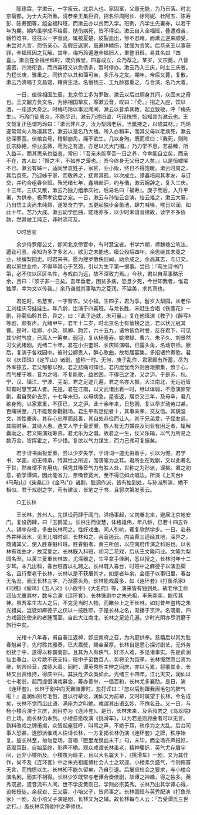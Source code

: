 <!-- { "loadSidebar": true } -->
　　陈德霖，字漱云，一字瘦云，北京人也。家固富，父愚无能，为乃日落。时北京菊部，为士大夫所重。清恭亲王集巨资，招名伶周阿长、徐阿妮、杜阿五、陈寿彭、陈寿图等，组全福科班，而漱云亦以贫而入学。班例，凡学生先署券，以若干年为期，期内虽学成不给薪，挞伤病死，皆不得讼。漱云自入全福班，叠遭艰苦，磬竹难书，往往以一字音讹，辄被夏楚，皮裂血岀，惨不忍睹。而漱云逆来顺受，未尝对人言，恐伤亲心。及假日返家，虽遍体鳞伤，犹强为言笑。后恭亲王以事获罪，全福班因之瓦解。其年，梅巧玲遍邀全福旧人，重整旧班，易其名曰『四喜』。漱云在全福坐科时，既负微誉，四喜成立，众乃荐之。某岁，文宗薨，八音遏密，四海衔哀，而四喜班又以负债多，暂时停办。漱云乃入三庆，时主三庆者。为程长庚，雅重之。同侪亦以其和蔼可亲，多乐与之友。期年，帝后又薨，复散。漱云乃清唱于文昌馆，藉资生活。名宿杨三、王九龄器重之，与合演，名乃大着。 

　　一日，值徐相国生辰，北京伶工多为罗致，漱云以后进厕身其间，众固未之奇也。王文韶方负文名，为徐相国挚友，聆漱云音，叹曰：『奇。』招之入座，饮以酒，一座遂大奇之。时梅巧玲以事过席间，漱云以昔承其教，起立致敬，呼『梅先生』。巧玲门徒虽众，不能尽识，漱云乃述旧谊，巧玲恍悟，始知其为漱云也。王文韶复正色谓巧玲曰：『漱云非凡才，汝为梨园老宿，当奬掖之，以成其材。』巧玲遂常常向人称道其艺，漱云以是名乃大播。所入亦稍丰，而其父母以老病死，漱云悲深蓼莪，伏棺哀号，稽颡崩角，痛不欲生，几以身殉。既而叹曰：『我死，则陈氏宗脉絶，伶业虽微，苟为之有道，亦足以光大门楣。』乃力学不息，艺益臻，所入益丰，而其思亲也益哀。常曰：『吾亲未能享吾一日之养，今幸能自立矣，而亲不在，古人曰：「祭之丰，不如养之薄也。」吾今终身无父母之人矣。』以是恒嘘唏不已。漱云有姊一，适同里袁姓子，家贫，业小贩，终日不得饱暖。漱云时周之，其后袁死，乃迎姊于家，而敬养之，抚育其孤，以次成立。谭鑫培闻其孝友，与订交，并约合组春台班。殆光绪七年，鑫培赴沪，约与偕，漱云婉辞之，复入三庆。十三年，三庆又散，漱云乃独力组承庆社，后易名曰『福寿』。庚子而后，入升平署，为供奉，极荷孝钦后之宠。一日，漱云与孙怡云合演，怡云难之，漱云大窘，乃自悟工夫尚未纯熟，遂发奋力学。五更起独步金鱼池，肆力喊嗓，喉日以润，如此十年，艺乃大成。漱云幼学昆曲，能戏亦多，以少时未谙音律故，读字不多协韵，然其做工纯正，非时流可及。 

　　○时慧宝 

　　余少侍罗瘿公丈，卽闻北京伶官中，有时慧宝者。书学六朝，师魏匏公笔法，遒劲可喜，余知为多才多艺人，欲见之未能也。瘿公殁后四年，余思继其未竟之业，续编梨园史。时君来书，愿为搜罗散佚旧闻，助余成之。余高其志，与订交。君以家世业伶，不得毕其心于艺苑，引以为生平第一恨事。尝曰：『苟生诗书门第，必不仅以区区名性，与戏曲为远，故不深致力焉。』今秋，君以自草事略示余，且曰：『须子非一日矣。吾年垂老，困贫多病，恐旦夕死，今世知我者，惟君独厚，幸为文以传我。』余乃谦就其事略为之芟润，不溢美，求其真也。 

　　君姓时，名慧宝，一字智农。父小福，生四子，君为季。髫岁入梨园，从老伶工刘桂庆习娃娃生。年八龄，岀演于四喜班，与龙长胜、宋赶生合唱《铁莲花》一剧，孙菊仙耹其音，异之，曰：『此子造就，未可量。』复在他班演《教子》《醉写》等剧，颇有声。光绪甲午，君年十二岁，时北京名士有菊榜之选，君以状元冠其曹。是时，瑶卿、小朶、凤卿、韵芳，六十五九，诸伶皆负时誉，反在君下，可见其少时气度，已高人一筹矣。弱冠，复从杨隆寿、姚增禄、曹六、朱子久、刘景然习文武诸剧。光绪二十年，君在小洪奎班、长庆班演唱，已露头角，名动京师。厥后，复演于各戏园中。彼时公卿贵人，醉心歌曲，故每届宴集，多招诸伶奏歌。君以《庆顶珠》《定军山》诸剧，盛称一时。无何，庚子乱作，君家颇有所蓄，尽为外军掠去。君父郁郁以殁，君之悲痛可知也。君内居忧而外则百艰猬集，愤于心，而气梗于喉，音为之喑，不复能歌，益贫困。不得已之津，又之沪。于是苏、杭、宁、汉、镇江、宁波、芜湖，君之足迹几遍，君之名亦大振。大江南北，无远近皆知有时慧宝其人者。先是，君在江南，以文武诸出着一时，继以体弱，不愿演靠架剧。君自癸卯去京，十七年未归，以母病急，星夜返，居京又三年，及母卒，君几欲身殉，以家累重，不获已，又之沪。此十余年来，日愁困，复以早岁动劳过甚，百痛骈至，几不能现身氍毹场。君生平有足纪者十，其事亲孝，交友信。其貌温文，其性豪爽。其存心忠厚而慈善，其自处恭俭而让人。其于兄弟爱，子侄友慈。其临财廉，其待人惠。遇文人学士最爱重，族人有无力婚丧及同业有困乏者，辄解囊助之。若义赈演戏筹资，君尤乐为之倡。故君之一生，仗义乐输，以气力所易之数万金，皆挥霍之，不少惜。复欲以气力谋生，而力己弗可复振矣。 

　　君于诗书画极爱重，尝以少岁失学，于诗词一道无由着手，引以为憾。君学书、学画，初无师承，特其性之所近，而落笔为之耳。君所业在戏剧，又以此著名于世，然自谓不肯用功，但凭其嗓音气力有胜人处，世称之为孙派，误矣。君之初意，欲学谭调，因此能省力，奈嗓音宽大，至不得已如此唱法。所演《上天台》《马鞍山》《柴桑口》《金马门》诸剧，腔调作派，皆有独到处，与孙派所演，絶不相似。君于戏剧之学，苟有建议，皆笔之于书，且将次第发表云。 

　　○王长林 

　　王长林，苏州人。先世设药肆于阊门，洪杨事起，父携眷北来，避居北京地安门。复设药肆，曰『玉鹤堂』。长林生而俊慧，体格雄伟，年八龄，已若十四五许人。铺中杂役，多由长林司之。性好戏曲，闻人引吭，辄复欣然学步。一日，赴巷外井畔汲水，见里儿唱时调，长林和之，余音遏云。内监黄三适经其地，深异之。商诸其父，使入胜春魁科班。胜春魁者，黄三所创，以应南府传演之科班也。以长林有戏曲才，故深爱之。长林既入科班，初习二花戏，后从王文隆问业。文隆为梨园名丑，以黄三爱重长林故，尤深器之，生平拿手佳剧，悉以授之，长林时年十二岁耳。未几出科，春台班首以礼聘之。长林既入春台，时班中之麻德子以演丑脚名，且行辈老于长林，长林以是不获展其才。如是者年余，会德子以事归里，春台无名丑，而王长林三字，乃渐露头角。长林能戏最多，如《连环套》《打鱼杀家》《问樵》《偷鸡》《五人义》《小放牛》《大名府》等，演来皆有独到处。故老伶工俞润仙尤重其材，数与合演《连环套》，长林饰剧中之朱光祖，丰釆奕奕，能传其神。虽吾辈生古人之后，不克见当时人物，而睹台上之王长林，如对昔年盗钩之朱光祖矣。岂徒如麻德子之仅以一技胜耶。于是长林之名，渐播于京津。名既着，四方戏园饬使来约者踵而至。自此大江南北，长林之足迹几遍。少时光阴亦尽消磨于旅行中矣。 

　　光绪十八年春，甫自春江返棹，卽应南府之召，为内庭供奉。慈禧后以其为胜春魁弟子，先时聆其雅奏，已大嘉奬，赐金至厚。长林自是悉心探讨剧艺，无外务纷扰于中，遂得以称霸菊部。且其为人有侠气，好济人难，多见诸事实。先是俞润仙主春台，以亏款不获支持，班中子弟数百人，势将沦为饿莩。长林慨然愿岀资为继，刻苦经营，成绩大着。同时，谭英秀所主辨之同庆，亦以亏累，将覆其业，长林又出资维持，得庆中兴。其扶危济众类如此。光绪三十四年，江北天灾，润仙以七十老翁，起而提倡演戏募金，筹办善举，一倡百和，长林尤多襄助。是日，演《连环套》，长林于剧中向天霸赔罪时，忽打诨曰：『您以后别跟我闹毛包的脾气啦！』盖润仙别号毛包，且以行辈论，润仙又为前辈，又时时属望于长林，今名成矣，长林不觉而岀此语，满座为之叫絶。咸谓其出语玄妙，不愧名丑。又一日，与杨小楼合演于三庆，剧目亦为《连环套》。是日，长林未来，及余叔岩之《乌龙院》已上场，而长林仍未到。小楼自愿改演《挑滑车》，以为若是则顾曲者可以无言。孰料改戏之牌甫揭，众皆起座狂呼，叫骂之声，不絶于耳，秩序为之大乱。后台司事人恐甚，遂卽派催戏人往请长林，一方复揭长林仍演《连环套》之牌，秩序始复。旋长林至，匆匆登场，首唱『匣里龙泉血未干』句，未毕，而全场齐声报好，音震耳鼓，自始至终，彩声不絶。观众咸谓长林虽老，精神矍铄，英气尤存眉宇间，远非小楼所及。小楼虽为班主，且以大名震天下，《挑滑车》一剧，又为其佳作，尚不及《连环套》中之朱光祖能博杜会人士之欢迎。小楼素负盛气，今则俯首无言，而愧愤以生。长林知不能久留矣，乃自引退。后屡应杜会之要求，与小楼合演名剧，而实不相得。长林少岁既常与老谭合奏佳剧，故谭之神趣，得之独多。英秀既逝，遗音流布人间，世不学皮黄则已，学则必宗英秀。长林乃出其学谭心得，设帐授徒。余叔岩、王又宸、小培父子，皆师事之。长林固恒与英秀配演《打鱼杀家》一剧，及小培父子演是剧，长林又为之辅。故长林每与人云：『吾受谭氏三世之打。』盖长林实饰剧中之拳师也。 

